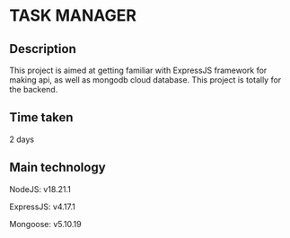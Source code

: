 # TASK MANAGER

## Description

This project is aimed at getting familiar with ExpressJS framework for making api, as well as mongodb cloud database. This project is totally for the backend.

## Time taken

2 days

## Main technology

NodeJS: v18.21.1

ExpressJS: v4.17.1

Mongoose: v5.10.19
